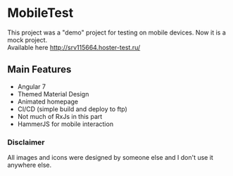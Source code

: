 # MobileTest
This project was a "demo" project for testing on mobile devices. Now it is a mock project.  
Available here http://srv115664.hoster-test.ru/

## Main Features

* Angular 7  
* Themed Material Design 
* Animated homepage  
* CI/CD (simple build and deploy to ftp)
* Not much of RxJs in this part
* HammerJS for mobile interaction

### Disclaimer
All images and icons were designed by someone else and I don't use it anywhere else.
